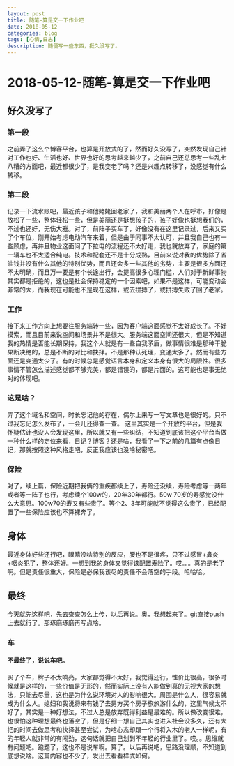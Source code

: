 ```yaml
---
layout: post
title: 随笔-算是交一下作业吧
date: 2018-05-12
categories: blog
tags: [心情,日志]
description: 随便写一些东西，挺久没写了。
---
```



# 2018-05-12-随笔-算是交一下作业吧
## 好久没写了
### 第一段
之前弄了这么个博客平台，也算是开放式的了，然而好久没写了，突然发现自己针对工作也好、生活也好、世界也好的思考越来越少了，之前自己还总思考一些乱七八糟的方面吧，最近都很少了，是我变老了吗？还是兴趣点转移了，没感觉有什么转移。
### 第二段
记录一下流水账吧，最近孩子和他姥姥回老家了，我和美丽两个人在呼市，好像是放松了一些，整体轻松一些，但是美丽还是挺想孩子的，孩子好像也挺想我们的，不过也还好，无伤大雅。对了，前阵子买车了，好像没有在这里记录过，后来又买了个车位，刚开始考虑电动汽车来着，但是由于同事不太认可，并且我自己也有一些顾虑，再并且物业这面问了下拉电的流程还不太好走，我也就放弃了，家庭的第一辆车也不太适合纯电。技术和配套还不是十分成熟，目前来说对我的优势除了省油钱并没有什么其他的特别优势，而且还会多一些其他的劣势，主要是很多方面还不太明确，而且万一要是有个长途出行，会提高很多心理门槛，人们对于新鲜事物其实都是拒绝的，这也是社会保持稳定的一个因素吧，如果不是这样，可能变动会非常的大，而我现在可能也不是现在这样，或去拼搏了，或拼搏失败了回了老家。
### 工作
接下来工作方向上想要往服务端转一些，因为客户端这面感觉不太好成长了。不好摸索，而且目前来说空间和场景并不是很大。服务端这面空间还很大，但是不知道我的热情是否能长期保持，我这个人就是有一些自我矛盾，做事情很难是那种干脆果断决绝的，总是不断的对比和抉择。不是那种认死理，变通太多了。然而有些方面还是变通太少了。有的时候总是感觉语言本身和定义本身有很大的局限性。很多事情不管怎么描述感觉都不够完美，都是错误的，都是片面的。这可能也是事无绝对的体现吧。
### 这是啥？
弄了这个域名和空间，时长忘记他的存在，偶尔上来写一写文章也是很好的。只不过我忘记怎么发布了，一会儿还得查一查。 这里其实是一个开放的平台，但是我怀疑估计也没人会发现这里，所以就又有一些纠结，不知道到底该把这个平台当做一种什么样的定位来看，日记？博客？还是啥，我看了一下之前的几篇有点像日记，那就按照这种风格走吧，反正我应该也没啥秘密吧。
### 保险
对了，续上篇，保险近期把我俩的重疾都续上了，寿险还没续，寿险考虑等一两年或者等一阵子也行，考虑续个100w的，20年30年都行。50w 70岁的寿感觉没什么大意思。100w70的寿又有些贵了。等个2、3年可能就不觉得这么贵了，已经配置了一些保险应该也不算裸奔了。
## 身体
最近身体好些还行吧，眼睛没啥特别的反应，腰也不是很疼，只不过感冒+鼻炎+咽炎犯了，整体还好。一想到我的身体又觉得该配置寿险了。哎。。。真的是老了啊。但是责任很重大，保险是必保我该尽的责任不会落空的手段。哈哈哈。
## 最终
今天就先这样吧，先去查查怎么上传，以后再说。奥，我想起来了。git直接push上去就行了。那琢磨琢磨再写点啥。
### 车
#### 不最终了，说说车吧。
买了个车，牌子不太响亮，大家都觉得不太好，我觉得还行，性价比很高，很多时候就是这样的，一些价值是无形的，然而实际上没有人能做到真的无视大家的想法，只能去尽量，这也是为什么说环境对人的影响很大。周围是什么人，很容易就成为什么人。媳妇和我说将来有钱了去男方买个房子旅旅游什么的，这里气候太不好了，其实是一种好想法，不过人总是放弃既得利益是最难的。所以做改变很难，也很怕这种理想最终也落空了，但是仔细一想自己其实也进入社会没多久，还有大把的时间去做思考和抉择甚至尝试，为啥心态却跟一个行将入木的老人一样呢，有的年轻人就非常的有闯劲，这句话就把自己划到不年轻的行业里了。哎。。思维就有问题吧。跑题了，这也不是说车啊。算了。以后再说吧，思路没理顺，不知道到底想说啥。这篇内容也不少了，发出去看看样式如何。


